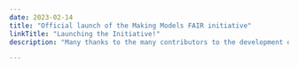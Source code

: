 ```yaml
---
date: 2023-02-14
title: "Official launch of the Making Models FAIR initiative"
linkTitle: "Launching the Initiative!"
description: "Many thanks to the many contributors to the development of the content, website, and GitHub architecture that will make this community initiative possible."

---
```

